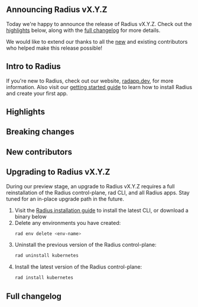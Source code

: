 ## Announcing Radius vX.Y.Z
<!-- REMINDER TO UPDATE THE VERSION ABOVE AND DELETE THIS COMMENT -->

Today we're happy to announce the release of Radius vX.Y.Z. Check out the [highlights](#highlights) below, along with the [full changelog](#full-changelog) for more details.
<!-- REMINDER TO UPDATE THE VERSION ABOVE AND DELETE THIS COMMENT -->

We would like to extend our thanks to all the [new](#new-contributors) and existing contributors who helped make this release possible!

## Intro to Radius

If you're new to Radius, check out our website, [radapp.dev](https://radapp.dev), for more information. Also visit our [getting started guide](https://docs.radapp.dev/getting-started/) to learn how to install Radius and create your first app.

## Highlights

<!-- TALK TO THE PM TEAM ABOUT WHAT HIGHLIGHTS TO ADD HERE -->

## Breaking changes

<!-- ADD ANY BREAKING CHANGES HERE, IF ANY -->

## New contributors

<!-- PASTE THE OUTPUT OF THE GENERATED CONTRIBUTOR LIST HERE -->

## Upgrading to Radius vX.Y.Z
<!-- REMINDER TO UPDATE THE VERSION ABOVE AND DELETE THIS COMMENT -->

During our preview stage, an upgrade to Radius vX.Y.Z requires a full reinstallation of the Radius control-plane, rad CLI, and all Radius apps. Stay tuned for an in-place upgrade path in the future.
<!-- REMINDER TO UPDATE THE VERSION ABOVE AND DELETE THIS COMMENT -->

1. Visit the [Radius installation guide](https://docs.radapp.dev/getting-started/install/) to install the latest CLI, or download a binary below
1. Delete any environments you have created:
   ```bash
   rad env delete <env-name>
   ```
1. Uninstall the previous version of the Radius control-plane:
   ```bash
   rad uninstall kubernetes
   ```
1. Install the latest version of the Radius control-plane:
   ```bash
   rad install kubernetes
   ```

## Full changelog

<!-- PASTE THE OUTPUT OF THE GENERATED CHANGELOG HERE -->
